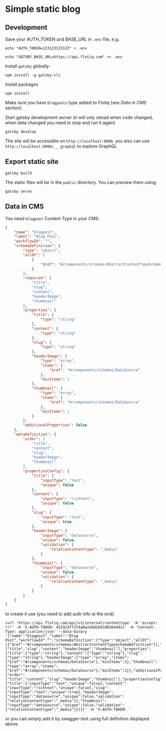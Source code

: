 # Simple static blog

## Development

Save your AUTH_TOKEN and BASE_URL in `.env` file, e.g.:

```echo "AUTH_TOKEN=123123123123" > .env```

```echo "GATSBY_BASE_URL=https://api.flotiq.com" >> .env```

Install `gatsby` globally:

```npm install -g gatsby-cli```

Install packages

```npm install```

Make sure you have `blogposts` type added to Flotiq (see *Data in CMS* section)

Start gatsby development server (it will only reload when code changed, when data changed you need to stop and run it again)

```gatsby develop```

The site will be accessible on `http://localhost:8000`, you also can use `http://localhost:8000/___graphql` to explore GraphQL 

## Export static site

```gatsby build```

The static files will be in the `public` directory. You can preview them using:

```gatsby serve```

## Data in CMS

You need `blogpost` Content Type in your CMS:

```json
{
    "name": "blogpost",
    "label": "Blog Post",
    "workflowId": "",
    "schemaDefinition": {
        "type": "object",
        "allOf": [
            {
                "$ref": "#/components/schemas/AbstractContentTypeSchemaDefinition"
            }
        ],
        "required": [
            "title",
            "slug",
            "content",
            "headerImage",
            "thumbnail"
        ],
        "properties": {
            "title": {
                "type": "string"
            },
            "content": {
                "type": "string"
            },
            "slug": {
                "type": "string"
            },
            "headerImage": {
                "type": "array",
                "items": {
                    "$ref": "#/components/schemas/DataSource"
                },
                "minItems": 1
            },
            "thumbnail": {
                "type": "array",
                "items": {
                    "$ref": "#/components/schemas/DataSource"
                },
                "minItems": 1
            }
        },
        "additionalProperties": false
    },
    "metaDefinition": {
        "order": [
            "title",
            "content",
            "slug",
            "headerImage",
            "thumbnail"
        ],
        "propertiesConfig": {
            "title": {
                "inputType": "text",
                "unique": false
            },
            "content": {
                "inputType": "richtext",
                "unique": false
            },
            "slug": {
                "inputType": "text",
                "unique": true
            },
            "headerImage": {
                "inputType": "datasource",
                "unique": false,
                "validation": {
                    "relationContenttype": "_media"
                }
            },
            "thumbnail": {
                "inputType": "datasource",
                "unique": false,
                "validation": {
                    "relationContenttype": "_media"
                }
            }
        }
    }
}
```

to create it use (you need to add auth info at the end):

```
curl 'https://api.flotiq.com/api/v1/internal/contenttype' -H 'accept: */*' -H 'X-AUTH-TOKEN: 43292df7374a8a2eb82b81865644d1c' -H 'Content-Type: application/json' --data-binary '{"name":"blogpost","label":"Blog Post","workflowId":"","schemaDefinition":{"type":"object","allOf":[{"$ref":"#/components/schemas/AbstractContentTypeSchemaDefinition"}],"required":["title","slug","content","headerImage","thumbnail"],"properties":{"title":{"type":"string"},"content":{"type":"string"},"slug":{"type":"string"},"headerImage":{"type":"array","items":{"$ref":"#/components/schemas/DataSource"},"minItems":1},"thumbnail":{"type":"array","items":{"$ref":"#/components/schemas/DataSource"},"minItems":1}},"additionalProperties":false},"metaDefinition":{"order":["title","content","slug","headerImage","thumbnail"],"propertiesConfig":{"title":{"inputType":"text","unique":false},"content":{"inputType":"richtext","unique":false},"slug":{"inputType":"text","unique":true},"headerImage":{"inputType":"datasource","unique":false,"validation":{"relationContenttype":"_media"}},"thumbnail":{"inputType":"datasource","unique":false,"validation":{"relationContenttype":"_media"}}}}}' -H 'X-AUTH-TOKEN: '
```

or you can simply add it by swagger-test using full definition displayed above.
